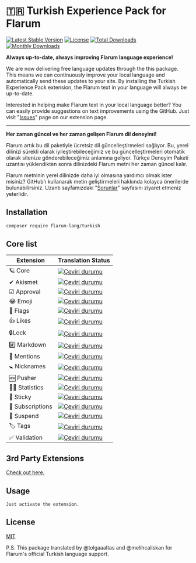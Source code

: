 # 🇹🇷 Turkish Experience Pack for Flarum
[![Latest Stable Version](https://img.shields.io/packagist/v/flarum-lang/turkish?color=success&label=stable)](https://packagist.org/packages/flarum-lang/turkish)  [![License](https://img.shields.io/packagist/l/flarum-lang/turkish)](https://packagist.org/packages/flarum-lang/turkish) [![Total Downloads](https://img.shields.io/packagist/dt/flarum-lang/turkish)](https://packagist.org/packages/flarum-lang/turkish/stats) [![Monthly Downloads](https://img.shields.io/packagist/dm/flarum-lang/turkish)](https://packagist.org/packages/flarum-lang/turkish/stats) 

**Always up-to-date, always improving Flarum language experience!**

We are now delivering free language updates through the this package. This means we can continuously improve your local language and automatically send these updates to your site. By installing the Turkish Experience Pack extension, the Flarum text in your language will always be up-to-date.

Interested in helping make Flarum text in your local language better? You can easily provide suggestions on text improvements using the GitHub. Just visit "[Issues](https://github.com/flarum-lang/turkish/issues)" page on our extension page.

___

**Her zaman güncel ve her zaman gelişen Flarum dil deneyimi!**

Flarum artık bu dil paketiyle ücretsiz dil güncelleştirmeleri sağlıyor. Bu, yerel dilinizi sürekli olarak iyileştirebileceğimiz ve bu güncelleştirmeleri otomatik olarak sitenize gönderebileceğimiz anlamına geliyor. Türkçe Deneyim Paketi uzantısı yüklendikten sonra dilinizdeki Flarum metni her zaman güncel kalır.

Flarum metninin yerel dilinizde daha iyi olmasına yardımcı olmak ister misiniz? GitHub'ı kullanarak metin geliştirmeleri hakkında kolayca önerilerde bulunabilirsiniz. Uzantı sayfamızdaki "[Sorunlar](https://github.com/flarum-lang/turkish/issues)" sayfasını ziyaret etmeniz yeterlidir.

## Installation

```bash
composer require flarum-lang/turkish
```

## Core list
|Extension|Translation Status|
|---|---|
|🪐 Core|[![Çeviri durumu](https://weblate.rob006.net/widgets/flarum/tr/core/svg-badge.svg)](https://weblate.rob006.net/engage/flarum/tr/?utm_source=widget)|
|✔ Akismet|[![Çeviri durumu](https://weblate.rob006.net/widgets/flarum/tr/flarum-akismet/svg-badge.svg)](https://weblate.rob006.net/engage/flarum/tr/?utm_source=widget)|
|☑ Approval|[![Çeviri durumu](https://weblate.rob006.net/widgets/flarum/tr/flarum-approval/svg-badge.svg)](https://weblate.rob006.net/engage/flarum/tr/?utm_source=widget)|
|😂 Emoji|[![Çeviri durumu](https://weblate.rob006.net/widgets/flarum/tr/flarum-emoji/svg-badge.svg)](https://weblate.rob006.net/engage/flarum/tr/?utm_source=widget)|
|🏴 Flags|[![Çeviri durumu](https://weblate.rob006.net/widgets/flarum/tr/flarum-flags/svg-badge.svg)](https://weblate.rob006.net/engage/flarum/tr/?utm_source=widget)|
|👍 Likes|[![Çeviri durumu](https://weblate.rob006.net/widgets/flarum/tr/flarum-likes/svg-badge.svg)](https://weblate.rob006.net/engage/flarum/tr/?utm_source=widget)|
|🔒Lock|[![Çeviri durumu](https://weblate.rob006.net/widgets/flarum/tr/flarum-lock/svg-badge.svg)](https://weblate.rob006.net/engage/flarum/tr/?utm_source=widget)|
|#️⃣ Markdown|[![Çeviri durumu](https://weblate.rob006.net/widgets/flarum/tr/flarum-markdown/svg-badge.svg)](https://weblate.rob006.net/engage/flarum/tr/?utm_source=widget)|
|💬 Mentions|[![Çeviri durumu](https://weblate.rob006.net/widgets/flarum/tr/flarum-mentions/svg-badge.svg)](https://weblate.rob006.net/engage/flarum/tr/?utm_source=widget)|
|🚼 Nicknames|[![Çeviri durumu](https://weblate.rob006.net/widgets/flarum/tr/flarum-nicknames/svg-badge.svg)](https://weblate.rob006.net/engage/flarum/tr/?utm_source=widget)|
|🆕 Pusher|[![Çeviri durumu](https://weblate.rob006.net/widgets/flarum/tr/flarum-pusher/svg-badge.svg)](https://weblate.rob006.net/engage/flarum/tr/?utm_source=widget)|
|👨‍💼 Statistics|[![Çeviri durumu](https://weblate.rob006.net/widgets/flarum/tr/flarum-statistics/svg-badge.svg)](https://weblate.rob006.net/engage/flarum/tr/?utm_source=widget)|
|📌 Sticky|[![Çeviri durumu](https://weblate.rob006.net/widgets/flarum/tr/flarum-sticky/svg-badge.svg)](https://weblate.rob006.net/engage/flarum/tr/?utm_source=widget)|
|🔔 Subscriptions|[![Çeviri durumu](https://weblate.rob006.net/widgets/flarum/tr/flarum-subscriptions/svg-badge.svg)](https://weblate.rob006.net/engage/flarum/tr/?utm_source=widget)|
|📨 Suspend|[![Çeviri durumu](https://weblate.rob006.net/widgets/flarum/tr/flarum-suspend/svg-badge.svg)](https://weblate.rob006.net/engage/flarum/tr/?utm_source=widget)|
|🏷️ Tags|[![Çeviri durumu](https://weblate.rob006.net/widgets/flarum/tr/flarum-tags/svg-badge.svg)](https://weblate.rob006.net/engage/flarum/tr/?utm_source=widget)|
|✅ Validation|[![Çeviri durumu](https://weblate.rob006.net/widgets/flarum/tr/validation/svg-badge.svg)](https://weblate.rob006.net/engage/flarum/tr/?utm_source=widget)|

## 3rd Party Extensions
[Check out here.](https://rob006-software.github.io/flarum-translations/status/tr.html)

## Usage

```
Just activate the extension.
```

## License
[MIT](https://choosealicense.com/licenses/mit/)

P.S. This package translated by @tolgaaaltas and @melihcaliskan for Flarum's official Turkish language support.
